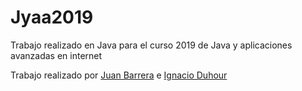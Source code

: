 # Jyaa2019

Trabajo realizado en Java para el curso 2019 de Java y aplicaciones avanzadas en internet

Trabajo realizado por [Juan Barrera](https://github.com/JuanJoseBarrera) e [Ignacio Duhour](https://github.com/IgnacioDuhour)
